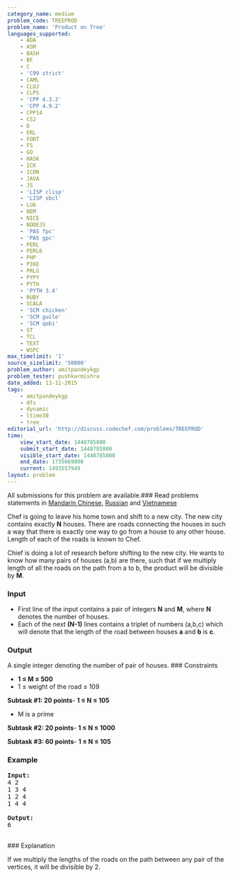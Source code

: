 ```yaml
---
category_name: medium
problem_code: TREEPROD
problem_name: 'Product on Tree'
languages_supported:
    - ADA
    - ASM
    - BASH
    - BF
    - C
    - 'C99 strict'
    - CAML
    - CLOJ
    - CLPS
    - 'CPP 4.3.2'
    - 'CPP 4.9.2'
    - CPP14
    - CS2
    - D
    - ERL
    - FORT
    - FS
    - GO
    - HASK
    - ICK
    - ICON
    - JAVA
    - JS
    - 'LISP clisp'
    - 'LISP sbcl'
    - LUA
    - NEM
    - NICE
    - NODEJS
    - 'PAS fpc'
    - 'PAS gpc'
    - PERL
    - PERL6
    - PHP
    - PIKE
    - PRLG
    - PYPY
    - PYTH
    - 'PYTH 3.4'
    - RUBY
    - SCALA
    - 'SCM chicken'
    - 'SCM guile'
    - 'SCM qobi'
    - ST
    - TCL
    - TEXT
    - WSPC
max_timelimit: '1'
source_sizelimit: '50000'
problem_author: amitpandeykgp
problem_tester: pushkarmishra
date_added: 13-11-2015
tags:
    - amitpandeykgp
    - dfs
    - dynamic
    - ltime30
    - tree
editorial_url: 'http://discuss.codechef.com/problems/TREEPROD'
time:
    view_start_date: 1448785800
    submit_start_date: 1448785800
    visible_start_date: 1448785800
    end_date: 1735669800
    current: 1493557949
layout: problem
---
```

All submissions for this problem are available.###  Read problems statements in [Mandarin Chinese](http://www.codechef.com/download/translated/LTIME30/mandarin/TREEPROD.pdf), [Russian](http://www.codechef.com/download/translated/LTIME30/russian/TREEPROD.pdf) and [Vietnamese](http://www.codechef.com/download/translated/LTIME30/vietnamese/TREEPROD.pdf)

Chef is going to leave his home town and shift to a new city. The new city contains exactly **N** houses. There are roads connecting the houses in such a way that there is exactly one way to go from a house to any other house. Length of each of the roads is known to Chef.

Chief is doing a lot of research before shifting to the new city. He wants to know how many pairs of houses (a,b) are there, such that if we multiply length of all the roads on the path from a to b, the product will be divisible by **M**.

### Input

- First line of the input contains a pair of integers **N** and **M**, where **N** denotes the number of houses.
- Each of the next **(N-1)** lines contains a triplet of numbers (a,b,c) which will denote that the length of the road between houses **a** and **b** is **c**.

### Output

A single integer denoting the number of pair of houses. ### Constraints

- **1 ≤ M ≤ 500**
- 1 ≤ weight of the road ≤ 109


**Subtask #1: 20 points**- **1 ≤ N ≤ 105**
- M is a prime

**Subtask #2: 20 points**- **1 ≤ N ≤ 1000**

**Subtask #3: 60 points**- **1 ≤ N ≤ 105**

### Example

<pre><b>Input:</b>
4 2
1 3 4
1 2 4
1 4 4

<b>Output:</b>
6

</pre>### Explanation
If we multiply the lengths of the roads on the path between any pair of the vertices, it will be divisible by 2.

